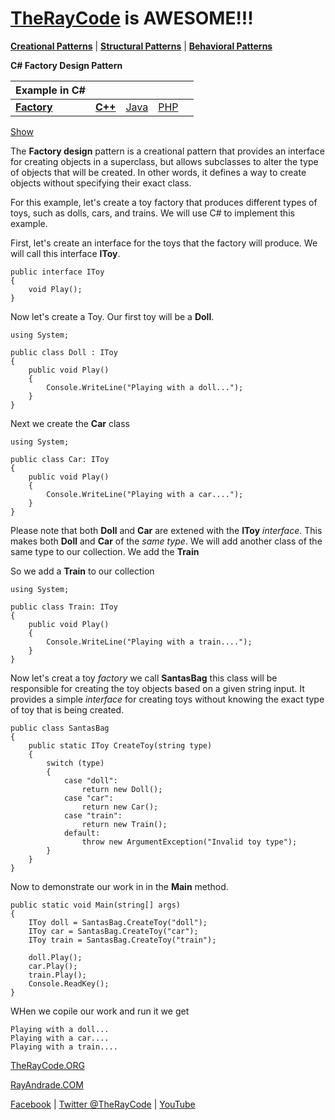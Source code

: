 # [TheRayCode](../../../README.md) is AWESOME!!!

**[Creational Patterns](../README.md)** | **[Structural Patterns](../../Structural/README.md)** | **[Behavioral Patterns](../../Behavioral/README.md)**

**C# Factory Design Pattern**

|Example in C#|   |   |   |   |
|---|---|---|---|---|
|  [**Factory**](README.md) | [**C++**](../../../CPP/Creational/Factory/README.md) | [Java](../../../Java/Creational/Factory/README.md) | [PHP](../../../PHP/Creational/Factory/README.md) |

[Show](./script/page01.md)

The **Factory design** pattern is a creational pattern that provides an interface for creating objects in a superclass, but allows subclasses to alter the type of objects that will be created. In other words, it defines a way to create objects without specifying their exact class.


For this example, let's create a toy factory that produces different types of toys, such as dolls, cars, and trains. We will use C# to implement this example.

First, let's create an interface for the toys that the factory will produce. We will call this interface **IToy**.

```
public interface IToy
{
    void Play();
}
```

Now let's create a Toy. Our first toy will be a **Doll**.

```
using System;

public class Doll : IToy
{
    public void Play()
    {
        Console.WriteLine("Playing with a doll...");
    }
}
```
Next we create the **Car** class

```
using System;

public class Car: IToy
{
    public void Play()
    {
        Console.WriteLine("Playing with a car....");
    }
}
```

Please note that both **Doll** and **Car** are extened with the **IToy** *interface*. This makes both **Doll** and **Car** of the *same type*. We will add another class of the same type to our collection. We add the **Train**

So we add a **Train** to our collection

```
using System;

public class Train: IToy
{
    public void Play()
    {
        Console.WriteLine("Playing with a train....");
    }
}
```
 Now let's creat a toy *factory* we call **SantasBag** this class will be responsible for creating the toy objects based on a given string input. It provides a simple *interface* for creating toys without knowing the exact type of toy that is being created.

```
public class SantasBag
{
    public static IToy CreateToy(string type)
    {
        switch (type)
        {
            case "doll":
                return new Doll();
            case "car":
                return new Car();
            case "train":
                return new Train();
            default:
                throw new ArgumentException("Invalid toy type");
        }
    }
}
```

Now to demonstrate our work in in the **Main** method.

```
public static void Main(string[] args)
{
    IToy doll = SantasBag.CreateToy("doll");
    IToy car = SantasBag.CreateToy("car");
    IToy train = SantasBag.CreateToy("train");

    doll.Play();
    car.Play();
    train.Play();
    Console.ReadKey();
}
```

WHen we copile our work and run it we get

```
Playing with a doll...
Playing with a car....
Playing with a train....
```


[TheRayCode.ORG](https://www.TheRayCode.org)

[RayAndrade.COM](https://www.RayAndrade.com)

[Facebook](https://www.facebook.com/TheRayCode/) | [Twitter @TheRayCode](https://www.twitter.com/TheRayCode/) | [YouTube](https://www.youtube.com/TheRayCode/)

